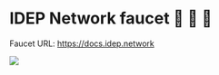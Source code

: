 # IDEP Network faucet :potable_water: :potable_water: :potable_water:

Faucet URL: https://docs.idep.network

![](http://i.imgur.com/BwC3d1y.gif)
